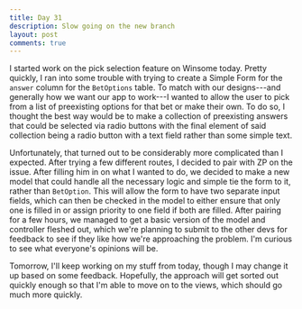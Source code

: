 ```yaml
---
title: Day 31
description: Slow going on the new branch
layout: post
comments: true
---
```


I started work on the pick selection feature on Winsome today. Pretty quickly, I ran into some trouble with trying to create a Simple Form for the `answer` column for the `BetOptions` table. To match with our designs---and generally how we want our app to work---I wanted to allow the user to pick from a list of preexisting options for that bet or make their own. To do so, I thought the best way would be to make a collection of preexisting answers that could be selected via radio buttons with the final element of said collection being a radio button with a text field rather than some simple text.

Unfortunately, that turned out to be considerably more complicated than I expected. After trying a few different routes, I decided to pair with ZP on the issue. After filling him in on what I wanted to do, we decided to make a new model that could handle all the necessary logic and simple tie the form to it, rather than `BetOption`. This will allow the form to have two separate input fields, which can then be checked in the model to either ensure that only one is filled in or assign priority to one field if both are filled. After pairing for a few hours, we managed to get a basic version of the model and controller fleshed out, which we're planning to submit to the other devs for feedback to see if they like how we're approaching the problem. I'm curious to see what everyone's opinions will be.

Tomorrow, I'll keep working on my stuff from today, though I may change it up based on some feedback. Hopefully, the approach will get sorted out quickly enough so that I'm able to move on to the views, which should go much more quickly.
